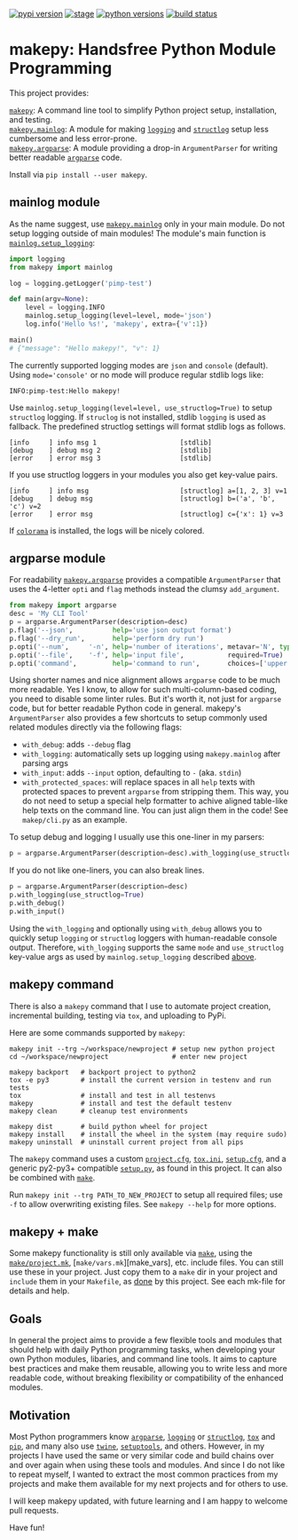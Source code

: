 [![pypi version](https://img.shields.io/pypi/v/makepy.svg)](https://pypi.python.org/pypi/makepy)
[![stage](https://img.shields.io/pypi/status/makepy.svg)](https://pypi.python.org/pypi/makepy)
[![python versions](https://img.shields.io/pypi/pyversions/makepy.svg)](https://pypi.python.org/pypi/makepy)
[![build status](https://storage.googleapis.com/ubunatic-public/makepy/build-status.svg)](https://storage.googleapis.com/ubunatic-public/makepy/build-status.json)
<!--[![license](https://img.shields.io/pypi/l/makepy.svg)](https://pypi.python.org/pypi/makepy)-->

makepy: Handsfree Python Module Programming
===========================================

This project provides:

[`makepy`](#makepy-command): A command line tool to simplify Python project setup,
installation, and testing.<br>
[`makepy.mainlog`](#mainlog-module): A module for making [`logging`][logging]
and [`structlog`][structlog] setup less cumbersome and less error-prone.<br>
[`makepy.argparse`](#argparse-module): A module providing a drop-in `ArgumentParser`
for writing better readable [`argparse`][argparse] code.

Install via `pip install --user makepy`.

mainlog module
--------------

As the name suggest, use [`makepy.mainlog`][mp_mainlog] only in your main module.
Do not setup logging outside of main modules!
The module's main function is [`mainlog.setup_logging`][setup_logging]:

```python
import logging
from makepy import mainlog

log = logging.getLogger('pimp-test')

def main(argv=None):
    level = logging.INFO
    mainlog.setup_logging(level=level, mode='json')
    log.info('Hello %s!', 'makepy', extra={'v':1})

main()
# {"message": "Hello makepy!", "v": 1}
```

The currently supported logging modes are `json` and `console` (default).
Using `mode='console'` or no mode will produce regular stdlib logs like:

    INFO:pimp-test:Hello makepy!

Use `mainlog.setup_logging(level=level, use_structlog=True)` to setup `structlog` logging.
If `struclog` is not installed, stdlib `logging` is used as fallback.
The predefined structlog settings will format stdlib logs as follows.

    [info     ] info msg 1                     [stdlib]
    [debug    ] debug msg 2                    [stdlib]
    [error    ] error msg 3                    [stdlib]

If you use structlog loggers in your modules you also get key-value pairs.

    [info     ] info msg                       [structlog] a=[1, 2, 3] v=1
    [debug    ] debug msg                      [structlog] b=('a', 'b', 'c') v=2
    [error    ] error msg                      [structlog] c={'x': 1} v=3

If [`colorama`][colorama] is installed, the logs will be nicely colored.

argparse module
---------------

For readability [`makepy.argparse`][mp_argparse] provides a compatible `ArgumentParser`
that uses the 4-letter `opti` and `flag` methods instead the clumsy `add_argument`.

```python
from makepy import argparse
desc = 'My CLI Tool'
p = argparse.ArgumentParser(description=desc)
p.flag('--json',          help='use json output format')
p.flag('--dry_run',       help='perform dry run')
p.opti('--num',     '-n', help='number of iterations', metavar='N', type=int, default=1)
p.opti('--file',    '-f', help='input file',           required=True)
p.opti('command',         help='command to run',       choices=['upper','lower'])
```

Using shorter names and nice alignment allows `argparse` code to be much more readable.
Yes I know, to allow for such multi-column-based coding, you need to disable some linter rules.
But it's worth it, not just for `argparse` code, but for better readable Python code in general.
makepy's `ArgumentParser` also provides a few shortcuts to setup commonly used related modules
directly via the following flags:

* `with_debug`:   adds `--debug` flag
* `with_logging`: automatically sets up logging using `makepy.mainlog` after parsing args
* `with_input`:   adds `--input` option, defaulting to `-` (aka. `stdin`)
* `with_protected_spaces`: will replace spaces in all `help` texts with protected spaces to
  prevent `argparse` from stripping them. This way, you do not need to setup a special
  help formatter to achive aligned table-like help texts on the command line.
  You can just align them in the code! See `makep/cli.py` as an example.

To setup debug and logging I usually use this one-liner in my parsers:

```python
p = argparse.ArgumentParser(description=desc).with_logging(use_structlog=True).with_debug()
```

If you do not like one-liners, you can also break lines.

```python
p = argparse.ArgumentParser(description=desc)
p.with_logging(use_structlog=True)
p.with_debug()
p.with_input()
```

Using the `with_logging` and optionally using `with_debug` allows you to quickly
setup `logging` or `structlog` loggers with human-readable console output.
Therefore, `with_logging` supports the same `mode` and `use_structlog` key-value args
as used by `mainlog.setup_logging` described [above](#mainlog-module).

makepy command
--------------
There is also a `makepy` command that I use to automate project creation, incremental
building, testing via `tox`, and uploading to PyPi.

Here are some commands supported by `makepy`:

    makepy init --trg ~/workspace/newproject # setup new python project
    cd ~/workspace/newproject                # enter new project

    makepy backport   # backport project to python2
    tox -e py3        # install the current version in testenv and run tests
    tox               # install and test in all testenvs
    makepy            # install and test the default testenv
    makepy clean      # cleanup test environments

    makepy dist       # build python wheel for project
    makepy install    # install the wheel in the system (may require sudo)
    makepy uninstall  # uninstall current project from all pips

The `makepy` command uses a custom [`project.cfg`][project_cfg], [`tox.ini`][tox_ini],
[`setup.cfg`][setup_cfg], and a generic py2-py3+ compatible [`setup.py`][setup_py],
as found in this project. It can also be combined with [`make`][make].

Run `makepy init --trg PATH_TO_NEW_PROJECT` to setup all required files; use `-f` to allow
overwriting existing files. See `makepy --help` for more options.

makepy + make
-------------
Some makepy functionality is still only available via [`make`][make], using the
[`make/project.mk`][make_project], [`make/vars.mk`][make_vars], etc. include files. You can still
use these in your project. Just copy them to a `make` dir in your project and `include` them
in your `Makefile`, as [done][makefile] by this project. See each mk-file for details and help.

Goals
-----
In general the project aims to provide a few flexible tools and modules that should help with daily
Python programming tasks, when developing your own Python modules, libaries, and command line tools.
It aims to capture best practices and make them reusable, allowing you to write less and more readable code,
without breaking flexibility or compatibility of the enhanced modules.

Motivation
----------
Most Python programmers know [`argparse`][argparse], [`logging`][logging] or
[`structlog`][structlog], [`tox`][tox] and [`pip`][pip], and many also use [`twine`][twine],
[`setuptools`][setuptools], and others. However, in my projects I have used the
same or very similar code and build chains over and over again when using these tools and
modules. And since I do not like to repeat myself, I wanted to extract the most common
practices from my projects and make them available for my next projects and for others to use.

I will keep makepy updated, with future learning and I am happy to welcome pull requests.

Have fun!

[structlog]:     https://github.com/hynek/structlog
[colorama]:      https://github.com/tartley/colorama
[logging]:       https://docs.python.org/3/library/logging.html
[argparse]:      https://docs.python.org/3/library/argparse.html
[setuptools]:    https://pypi.org/project/setuptools
[twine]:         https://github.com/pypa/twine
[tox]:           https://pypi.org/project/tox
[pip]:           https://pypi.org/project/pip
[make]:          https://www.gnu.org/software/make

[makefile]:      Makefile
[project_cfg]:   project.cfg
[setup_cfg]:     setup.cfg
[tox_ini]:       tox.ini
[setup_py]:      setup.py
[make_project]:  make/project.mk
[mp_argparse]:   makepy/argparse.py
[mp_mainlog]:    makepy/mainlog.py
[setup_logging]: https://github.com/ubunatic/makepy/search?q=setup_logging
